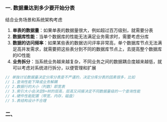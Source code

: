 ### 一. 数据量达到多少要开始分表

结合业务场景和系统架构考虑

1. **单表的数据量**：如果单表的数据量很大，例如超过百万级别，就需要分表
2. **数据库性能**：当单个数据库的性能无法满足业务需求时，需要考虑分库
3. **数据的访问频率**：如果某些表的数据访问评率非常高，单个数据库节点无法满足高并发需求，就需要把这些表分到不同的数据库节点上，去提高整个数据库的IO性能
4. **业务拆分**：当系统业务越来越复杂，不同业务之间的数据耦合度越来越低，就可以考虑对系统进行拆分，以便管理和扩展

``` java
// 单独讨论数据量决定分库分表是不严谨的，决定分库分表的因素很多，比如
// 1.查询性能下降或业务解耦
// 2.数据行的大小（列数）即宽表
// 3.索引大小会决定B+树的层高，层高又间接决定不同数据量级的一个查询性能
// 4.硬件性能配置（带宽，内存，磁盘）
// 5.表结构设计不合理
```





### 二、